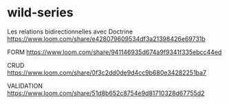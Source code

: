 # wild-series
Les relations bidirectionnelles avec Doctrine
https://www.loom.com/share/e428079609534df3a21398426e69731b

FORM
https://www.loom.com/share/941146935d674a9f9341f335ebcc44ed

CRUD
https://www.loom.com/share/0f3c2dd0de9d4cc9b680e34282251ba7

VALIDATION
https://www.loom.com/share/51d8b652c8754e9d81710328d67755d2


